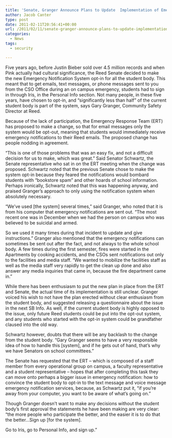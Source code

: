 ```yaml
---
title: 'Senate, Granger Announce Plans to Update  Implementation of Emergency Response System'
author: Jacob Canter
type: post
date: 2011-02-11T20:56:41+00:00
url: /2011/02/11/senate-granger-announce-plans-to-update-implementation-of-emergency-response-system/
categories:
  - News
tags:
  - security

---
```

Five years ago, before Justin Bieber sold over 4.5 million records and when Pink actually had cultural significance, the Reed Senate decided to make the new Emergency Notification System opt-in for all the student body. This meant that to get emails, text messages, or phone messages sent to you from the CSO Office during an on campus emergency, students had to sign in through Iris, in the Personal Info section. Not many people, in these five years, have chosen to opt-in, and “significantly less than half” of the current student body is part of the system, says Gary Granger, Community Safety Director at Reed.
  
Because of the lack of participation, the Emergency Response Team (ERT) has proposed to make a change, so that for email messages only the system would be opt-out, meaning that students would immediately receive emergency notifications to their Reed emails. The proposed change has people nodding in agreement.

“This is one of those problems that was an easy fix, and not a difficult decision for us to make, which was great.” Said Senator Schwartz, the Senate representative who sat in on the ERT meeting when the change was proposed. Schwartz noted that the previous Senate chose to make the system opt-in because they feared the notifications would bombard students with “bookstore spam” and other hoards of school information. Perhaps ironically, Schwartz noted that this was happening anyway, and praised Granger’s approach to only using the notification system when absolutely necessary.

“We’ve used [the system] several times,” said Granger, who noted that it is from his computer that emergency notifications are sent out. “The most recent one was in December when we had the person on campus who was believed to be suicidal and armed.
  
So we used it many times during that incident to update and give instructions.” Granger also mentioned that the emergency notifications can sometimes be sent out after the fact, and not always to the whole school body. A few times during the first semester, fires were started in the Apartments by cooking accidents, and the CSOs sent notifications out only to the facilities and media staff. “We wanted to mobilize the facilities staff as well as the media staff very rapidly to get the clean up done and also answer any media inquiries that came in, because the fire department came in.”

While there has been enthusiasm to put the new plan in place from the ERT and Senate, the actual time of its implementation is still unclear. Granger voiced his wish to not have the plan erected without clear enthusiasm from the student body, and suggested releasing a questionnaire about the issue in the next SB Info. As well, if the current student body is highly opposed to the issue, only future Reed students could be put into the opt-out system, and any students who started with the opt-in system could be grandfather claused into the old way.

Schwartz however, doubts that there will be any backlash to the change from the student body. “Gary Granger seems to have a very responsible idea of how to handle this [system], and if he gets out of hand, that’s why we have Senators on school committees.”

The Senate has requested that the ERT – which is composed of a staff member from every operational group on campus, a faculty representative and a student representative – hopes that after completing this task they can move onto perhaps a bigger issue in emergency notification: how to convince the student body to opt-in to the text message and voice message emergency notification services, because, as Schwartz put it, “if you’re away from your computer, you want to be aware of what’s going on.”

Though Granger doesn’t want to make any decisions without the student body’s first approval the statements he have been making are very clear: “the more people who participate the better, and the easier it is to do that the better…Sign up [for the system].
  
Go to Iris, go to Personal Info, and sign up.”
